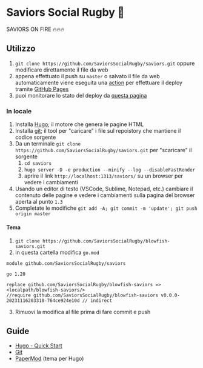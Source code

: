 # Saviors Social Rugby 🏉

SAVIORS ON FIRE 🔥🔥🔥

## Utilizzo

1. `git clone https://github.com/SaviorsSocialRugby/saviors.git` oppure modificare direttamente il file da web
2. appena effettuato il push su `master` o salvato il file da web automaticamente viene eseguita una [action](https://github.com/features/actions) per effettuare il deploy tramite [GitHub Pages](https://pages.github.com/)
3. puoi monitorare lo stato del deploy da [questa pagina](https://github.com/SaviorsSocialRugby/saviors/actions)

### In locale

1. Installa [Hugo](https://gohugo.io/installation/); il motore che genera le pagine HTML
2. Installa [git](https://git-scm.com/book/en/v2/Getting-Started-Installing-Git); il tool per "caricare" i file sul repoistory che mantiene il codice sorgente
3. Da un terminale `git clone https://github.com/SaviorsSocialRugby/saviors.git` per "scaricare" il sorgente
   1. `cd saviors`
   2. `hugo server -D -e production --minify --log --disableFastRender`
   3. aprire il link `http://localhost:1313/saviors/` su un browser per vedere i cambiamenti
4. Usando un editor di testo (VSCode, Sublime, Notepad, etc.) cambiare il contenuto delle pagine e vedere i cambiamenti sulla pagina del browser aperta al punto `1.3`
5. Completate le modifiche `git add -A; git commit -m 'update'; git push origin master`

#### Tema

1. `git clone https://github.com/SaviorsSocialRugby/blowfish-saviors.git`
2. in questa cartella modifica `go.mod`

```golang
module github.com/SaviorsSocialRugby/saviors

go 1.20

replace github.com/SaviorsSocialRugby/blowfish-saviors => <localpath/blowfish-saviors/>
//require github.com/SaviorsSocialRugby/blowfish-saviors v0.0.0-20231116203310-764ce924e10d // indirect
```

3. Rimuovi la modifica al file prima di fare commit e push

## Guide

- [Hugo - Quick Start](https://gohugo.io/getting-started/quick-start/)
- [Git](https://docs.github.com/en/get-started/quickstart)
- [PaperMod](https://adityatelange.github.io/hugo-PaperMod/) (tema per Hugo)
